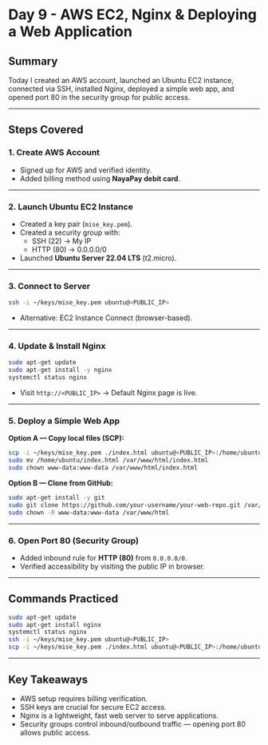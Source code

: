 # Day 9 - AWS EC2, Nginx & Deploying a Web Application

## Summary
Today I created an AWS account, launched an Ubuntu EC2 instance, connected via SSH, installed Nginx, deployed a simple web app, and opened port 80 in the security group for public access.

---

## Steps Covered

### 1. Create AWS Account
- Signed up for AWS and verified identity.
- Added billing method using **NayaPay debit card**.

---

### 2. Launch Ubuntu EC2 Instance
- Created a key pair (`mise_key.pem`).
- Created a security group with:
  - SSH (22) → My IP
  - HTTP (80) → 0.0.0.0/0
- Launched **Ubuntu Server 22.04 LTS** (t2.micro).

---

### 3. Connect to Server
```bash
ssh -i ~/keys/mise_key.pem ubuntu@<PUBLIC_IP>
```
- Alternative: EC2 Instance Connect (browser-based).

---

### 4. Update & Install Nginx
```bash
sudo apt-get update
sudo apt-get install -y nginx
systemctl status nginx
```
- Visit `http://<PUBLIC_IP>` → Default Nginx page is live.

---

### 5. Deploy a Simple Web App
**Option A — Copy local files (SCP):**
```bash
scp -i ~/keys/mise_key.pem ./index.html ubuntu@<PUBLIC_IP>:/home/ubuntu/
sudo mv /home/ubuntu/index.html /var/www/html/index.html
sudo chown www-data:www-data /var/www/html/index.html
```

**Option B — Clone from GitHub:**
```bash
sudo apt-get install -y git
sudo git clone https://github.com/your-username/your-web-repo.git /var/www/html
sudo chown -R www-data:www-data /var/www/html
```

---

### 6. Open Port 80 (Security Group)
- Added inbound rule for **HTTP (80)** from `0.0.0.0/0`.
- Verified accessibility by visiting the public IP in browser.

---

## Commands Practiced
```bash
sudo apt-get update
sudo apt-get install nginx
systemctl status nginx
ssh -i ~/keys/mise_key.pem ubuntu@<PUBLIC_IP>
scp -i ~/keys/mise_key.pem ./index.html ubuntu@<PUBLIC_IP>:/home/ubuntu/
```

---

## Key Takeaways
- AWS setup requires billing verification.  
- SSH keys are crucial for secure EC2 access.  
- Nginx is a lightweight, fast web server to serve applications.  
- Security groups control inbound/outbound traffic — opening port 80 allows public access.  

